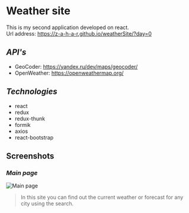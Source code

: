 # Weather site

This is my second application developed on react.  
Url address: https://z-a-h-a-r.github.io/weatherSite/?day=0

## *API's*
* GeoCoder: https://yandex.ru/dev/maps/geocoder/
* OpenWeather: https://openweathermap.org/

## *Technologies*
* react
* redux
* redux-thunk
* formik
* axios
* react-bootstrap

## Screenshots

### *Main page*
![Main page](https://i.ibb.co/QbjXRBR/Screenshot-2021-09-22-215637.png)
> In this site you can find out the current weather or forecast for any city using the search.
